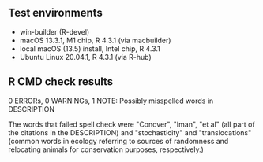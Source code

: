 ## Test environments
* win-builder (R-devel)
* macOS 13.3.1, M1 chip, R 4.3.1 (via macbuilder)
* local macOS (13.5) install, Intel chip, R 4.3.1
* Ubuntu Linux 20.04.1, R 4.3.1 (via R-hub)

## R CMD check results

0 ERRORs, 0 WARNINGs, 1 NOTE: Possibly misspelled words in DESCRIPTION

The words that failed spell check were "Conover", "Iman", "et al" (all part of the citations in the DESCRIPTION) and
"stochasticity" and "translocations" (common words in ecology referring to sources of randomness and relocating
animals for conservation purposes, respectively.)
